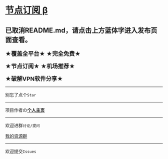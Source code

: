 # [节点订阅 β](https://zgq-inc.github.io/overthefirewall/)

## 已取消README.md，请点击上方蓝体字进入发布页面查看。

**<font size="4">★覆盖全平台★</font>**
**<font size="4">★完全免费★</font>**

**<font size="4">★节点订阅★</font>**
**<font size="4">★机场推荐★</font>**

**<font size="4">★破解VPN软件分享★</font>**

***

别忘了点个`Star`

***

项目作者の[**个人主页**](https://zgq-inc.github.io/homepage/)

***

欢迎进群`讨论/提问`

[我的资源群](https://zgq-inc.github.io/transit-groups/)

***

欢迎提交`Issues`
